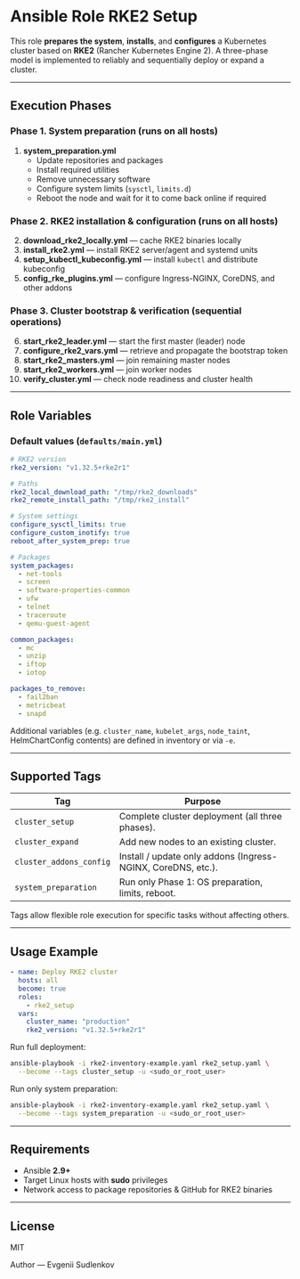 # Ansible Role **RKE2 Setup**

This role **prepares the system**, **installs**, and **configures** a Kubernetes cluster based on **RKE2** (Rancher Kubernetes Engine 2).
A three-phase model is implemented to reliably and sequentially deploy or expand a cluster.

---

## Execution Phases

### Phase 1. System preparation (runs on **all** hosts)

1. **system_preparation.yml**
   - Update repositories and packages
   - Install required utilities
   - Remove unnecessary software
   - Configure system limits (`sysctl`, `limits.d`)
   - Reboot the node and wait for it to come back online if required

### Phase 2. RKE2 installation & configuration (runs on **all** hosts)

2. **download_rke2_locally.yml** — cache RKE2 binaries locally
3. **install_rke2.yml** — install RKE2 server/agent and systemd units
4. **setup_kubectl_kubeconfig.yml** — install `kubectl` and distribute kubeconfig
5. **config_rke_plugins.yml** — configure Ingress-NGINX, CoreDNS, and other addons

### Phase 3. Cluster bootstrap & verification (sequential operations)

6. **start_rke2_leader.yml** — start the first master (leader) node
7. **configure_rke2_vars.yml** — retrieve and propagate the bootstrap token
8. **start_rke2_masters.yml** — join remaining master nodes
9. **start_rke2_workers.yml** — join worker nodes
10. **verify_cluster.yml** — check node readiness and cluster health

---

## Role Variables

### Default values (`defaults/main.yml`)

```yaml
# RKE2 version
rke2_version: "v1.32.5+rke2r1"

# Paths
rke2_local_download_path: "/tmp/rke2_downloads"
rke2_remote_install_path: "/tmp/rke2_install"

# System settings
configure_sysctl_limits: true
configure_custom_inotify: true
reboot_after_system_prep: true

# Packages
system_packages:
  - net-tools
  - screen
  - software-properties-common
  - ufw
  - telnet
  - traceroute
  - qemu-guest-agent

common_packages:
  - mc
  - unzip
  - iftop
  - iotop

packages_to_remove:
  - fail2ban
  - metricbeat
  - snapd
```

Additional variables (e.g. `cluster_name`, `kubelet_args`, `node_taint`, HelmChartConfig contents) are defined in inventory or via `-e`.

---

## Supported Tags

| Tag                    | Purpose                                                                     |
|------------------------|------------------------------------------------------------------------------|
| `cluster_setup`        | Complete cluster deployment (all three phases).                              |
| `cluster_expand`       | Add new nodes to an existing cluster.                                        |
| `cluster_addons_config`| Install / update only addons (Ingress-NGINX, CoreDNS, etc.).                 |
| `system_preparation`   | Run only Phase 1: OS preparation, limits, reboot.                            |

Tags allow flexible role execution for specific tasks without affecting others.

---

## Usage Example

```yaml
- name: Deploy RKE2 cluster
  hosts: all
  become: true
  roles:
    - rke2_setup
  vars:
    cluster_name: "production"
    rke2_version: "v1.32.5+rke2r1"
```

Run full deployment:

```bash
ansible-playbook -i rke2-inventory-example.yaml rke2_setup.yaml \
  --become --tags cluster_setup -u <sudo_or_root_user>
```

Run only system preparation:

```bash
ansible-playbook -i rke2-inventory-example.yaml rke2_setup.yaml \
  --become --tags system_preparation -u <sudo_or_root_user>
```

---

## Requirements

* Ansible **2.9+**  
* Target Linux hosts with **sudo** privileges  
* Network access to package repositories & GitHub for RKE2 binaries  

---

## License

MIT  

Author — Evgenii Sudlenkov
